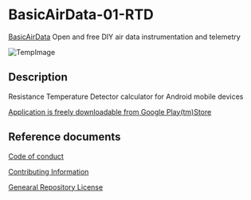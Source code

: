 # BasicAirData-01-RTD

[BasicAirData](http://www.basicairdata.eu) Open and free DIY air data instrumentation and telemetry 

![TempImage](https://cloud.githubusercontent.com/assets/7497614/7476298/ecaa76ee-f34c-11e4-8d40-61ba5fb5f250.png)

## Description

Resistance Temperature Detector calculator for Android mobile devices

[Application is freely downloadable from Google Play(tm)Store](https://play.google.com/store/apps/details?id=eu.basicairdata.jlj.RTD)

## Reference documents

[Code of conduct](CODE_OF_CONDUCT.md)

[Contributing Information](CONTRIBUTING.md)

[Genearal Repository License](LICENSE)

